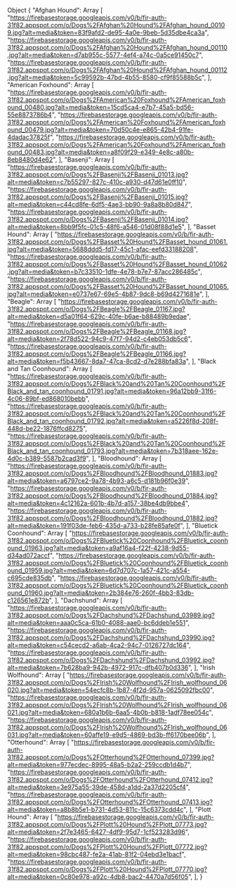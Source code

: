 Object {
  "Afghan Hound": Array [
    "https://firebasestorage.googleapis.com/v0/b/fir-auth-31f82.appspot.com/o/Dogs%2FAfghan%20Hound%2FAfghan_hound_00109.jpg?alt=media&token=83f9afd2-de95-4a0e-9beb-5d35dbe4ca3a",
    "https://firebasestorage.googleapis.com/v0/b/fir-auth-31f82.appspot.com/o/Dogs%2FAfghan%20Hound%2FAfghan_hound_00110.jpg?alt=media&token=d7ab955c-5577-4ef4-a74c-0a5ce91450c7",
    "https://firebasestorage.googleapis.com/v0/b/fir-auth-31f82.appspot.com/o/Dogs%2FAfghan%20Hound%2FAfghan_hound_00112.jpg?alt=media&token=5c99592b-47bd-4b55-8580-cf9f85588b5c",
  ],
  "American Foxhound": Array [
    "https://firebasestorage.googleapis.com/v0/b/fir-auth-31f82.appspot.com/o/Dogs%2FAmerican%20Foxhound%2FAmerican_foxhound_00480.jpg?alt=media&token=15cd5ca4-e7b7-45a5-bd56-55e8873786b4",
    "https://firebasestorage.googleapis.com/v0/b/fir-auth-31f82.appspot.com/o/Dogs%2FAmerican%20Foxhound%2FAmerican_foxhound_00479.jpg?alt=media&token=70d50c4e-e865-42b4-91fe-4dadac37825f",
    "https://firebasestorage.googleapis.com/v0/b/fir-auth-31f82.appspot.com/o/Dogs%2FAmerican%20Foxhound%2FAmerican_foxhound_00483.jpg?alt=media&token=a8f09f29-e349-4e8c-a80b-8eb8480d4e62",
  ],
  "Basenji": Array [
    "https://firebasestorage.googleapis.com/v0/b/fir-auth-31f82.appspot.com/o/Dogs%2FBasenji%2FBasenji_01013.jpg?alt=media&token=c7b55297-827c-410c-a930-d47d61e0ff10",
    "https://firebasestorage.googleapis.com/v0/b/fir-auth-31f82.appspot.com/o/Dogs%2FBasenji%2FBasenji_01015.jpg?alt=media&token=c44cd8fe-6df5-4ae3-bb90-9a8a8b80d847",
    "https://firebasestorage.googleapis.com/v0/b/fir-auth-31f82.appspot.com/o/Dogs%2FBasenji%2FBasenji_01014.jpg?alt=media&token=8bb9f5fc-01c5-48f6-a546-01d08f88d1e5",
  ],
  "Basset Hound": Array [
    "https://firebasestorage.googleapis.com/v0/b/fir-auth-31f82.appspot.com/o/Dogs%2FBasset%20Hound%2FBasset_hound_01061.jpg?alt=media&token=5688ddd5-fd17-45c1-afac-eefd33188208",
    "https://firebasestorage.googleapis.com/v0/b/fir-auth-31f82.appspot.com/o/Dogs%2FBasset%20Hound%2FBasset_hound_01062.jpg?alt=media&token=b7c33510-1dfe-4e78-b7e7-87acc286485c",
    "https://firebasestorage.googleapis.com/v0/b/fir-auth-31f82.appspot.com/o/Dogs%2FBasset%20Hound%2FBasset_hound_01065.jpg?alt=media&token=e0737e67-69e5-4b87-9dc8-b69d4271681e",
  ],
  "Beagle": Array [
    "https://firebasestorage.googleapis.com/v0/b/fir-auth-31f82.appspot.com/o/Dogs%2FBeagle%2FBeagle_01167.jpg?alt=media&token=d5a01f64-629c-40fe-b6ae-b88489b9edae",
    "https://firebasestorage.googleapis.com/v0/b/fir-auth-31f82.appspot.com/o/Dogs%2FBeagle%2FBeagle_01168.jpg?alt=media&token=2f78d522-94c9-47f7-94d2-c4eb053db5c6",
    "https://firebasestorage.googleapis.com/v0/b/fir-auth-31f82.appspot.com/o/Dogs%2FBeagle%2FBeagle_01166.jpg?alt=media&token=f5b43667-8da7-47ca-8cd2-d7e288bfa83a",
  ],
  "Black and Tan Coonhound": Array [
    "https://firebasestorage.googleapis.com/v0/b/fir-auth-31f82.appspot.com/o/Dogs%2FBlack%20and%20Tan%20Coonhound%2FBlack_and_tan_coonhound_01791.jpg?alt=media&token=96a12bb9-31f6-4c06-89bf-ed868010bebb",
    "https://firebasestorage.googleapis.com/v0/b/fir-auth-31f82.appspot.com/o/Dogs%2FBlack%20and%20Tan%20Coonhound%2FBlack_and_tan_coonhound_01792.jpg?alt=media&token=a5226f8d-208f-448d-be22-1876ffcd8275",
    "https://firebasestorage.googleapis.com/v0/b/fir-auth-31f82.appspot.com/o/Dogs%2FBlack%20and%20Tan%20Coonhound%2FBlack_and_tan_coonhound_01793.jpg?alt=media&token=7b318aee-162e-4d0c-b389-5587b2cad3f9",
  ],
  "Bloodhound": Array [
    "https://firebasestorage.googleapis.com/v0/b/fir-auth-31f82.appspot.com/o/Dogs%2FBloodhound%2FBloodhound_01883.jpg?alt=media&token=a6797ce2-9a78-4b93-a6c5-d181b96f0e39",
    "https://firebasestorage.googleapis.com/v0/b/fir-auth-31f82.appspot.com/o/Dogs%2FBloodhound%2FBloodhound_01884.jpg?alt=media&token=4c12162a-601b-4b7d-a157-38be4db9bbe4",
    "https://firebasestorage.googleapis.com/v0/b/fir-auth-31f82.appspot.com/o/Dogs%2FBloodhound%2FBloodhound_01882.jpg?alt=media&token=191f03de-feb6-435d-a733-b28fe85afe0f",
  ],
  "Bluetick Coonhound": Array [
    "https://firebasestorage.googleapis.com/v0/b/fir-auth-31f82.appspot.com/o/Dogs%2FBluetick%20Coonhound%2FBluetick_coonhound_01963.jpg?alt=media&token=a9af16a4-f22f-4238-9d55-d34ad072accf",
    "https://firebasestorage.googleapis.com/v0/b/fir-auth-31f82.appspot.com/o/Dogs%2FBluetick%20Coonhound%2FBluetick_coonhound_01959.jpg?alt=media&token=6d7d707c-1a57-421c-a554-c695cde835db",
    "https://firebasestorage.googleapis.com/v0/b/fir-auth-31f82.appspot.com/o/Dogs%2FBluetick%20Coonhound%2FBluetick_coonhound_01960.jpg?alt=media&token=2b384e76-260f-4bb3-83db-c126561e872b",
  ],
  "Dachshund": Array [
    "https://firebasestorage.googleapis.com/v0/b/fir-auth-31f82.appspot.com/o/Dogs%2FDachshund%2FDachshund_03989.jpg?alt=media&token=aaa0c5ca-61b0-4088-aae0-bc6ddeb1e551",
    "https://firebasestorage.googleapis.com/v0/b/fir-auth-31f82.appspot.com/o/Dogs%2FDachshund%2FDachshund_03990.jpg?alt=media&token=c54cecd2-a6ab-4ca2-94c7-0126727dc164",
    "https://firebasestorage.googleapis.com/v0/b/fir-auth-31f82.appspot.com/o/Dogs%2FDachshund%2FDachshund_03992.jpg?alt=media&token=7b628ba9-942b-4972-917c-dfb407b0d336",
  ],
  "Irish Wolfhound": Array [
    "https://firebasestorage.googleapis.com/v0/b/fir-auth-31f82.appspot.com/o/Dogs%2FIrish%20Wolfhound%2FIrish_wolfhound_06020.jpg?alt=media&token=54ecfc8b-1b87-4f2d-957a-0625092fbc00",
    "https://firebasestorage.googleapis.com/v0/b/fir-auth-31f82.appspot.com/o/Dogs%2FIrish%20Wolfhound%2FIrish_wolfhound_06021.jpg?alt=media&token=680a1b6b-6aa5-4b0b-b818-1adf78ee054c",
    "https://firebasestorage.googleapis.com/v0/b/fir-auth-31f82.appspot.com/o/Dogs%2FIrish%20Wolfhound%2FIrish_wolfhound_06031.jpg?alt=media&token=60affe19-e9d5-4869-bd3b-ff6170bee06b",
  ],
  "Otterhound": Array [
    "https://firebasestorage.googleapis.com/v0/b/fir-auth-31f82.appspot.com/o/Dogs%2FOtterhound%2FOtterhound_07399.jpg?alt=media&token=977ecdec-8995-48a5-b2a2-259ccdb1d4b7",
    "https://firebasestorage.googleapis.com/v0/b/fir-auth-31f82.appspot.com/o/Dogs%2FOtterhound%2FOtterhound_07412.jpg?alt=media&token=3e975a55-39de-458d-a1dd-2a37d2205cf4",
    "https://firebasestorage.googleapis.com/v0/b/fir-auth-31f82.appspot.com/o/Dogs%2FOtterhound%2FOtterhound_07413.jpg?alt=media&token=a8b8b5e1-b731-4d53-811c-15c6373cdd4c",
  ],
  "Plott Hound": Array [
    "https://firebasestorage.googleapis.com/v0/b/fir-auth-31f82.appspot.com/o/Dogs%2FPlott%20Hound%2FPlott_07773.jpg?alt=media&token=2f7e3465-6427-4df9-95d7-1cf523283d96",
    "https://firebasestorage.googleapis.com/v0/b/fir-auth-31f82.appspot.com/o/Dogs%2FPlott%20Hound%2FPlott_07772.jpg?alt=media&token=98cbc487-fe2a-41ab-81f2-04ebd3e1bacf",
    "https://firebasestorage.googleapis.com/v0/b/fir-auth-31f82.appspot.com/o/Dogs%2FPlott%20Hound%2FPlott_07770.jpg?alt=media&token=0c80e978-a92c-4db8-bac2-4470a7d56f05",
  ],
}
